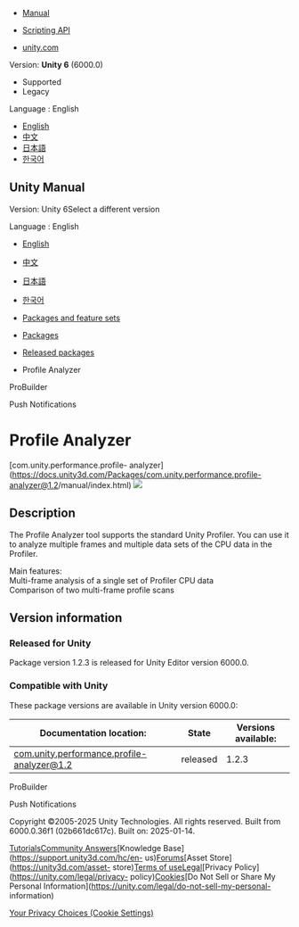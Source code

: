 [](https://docs.unity3d.com)

  * [Manual](../Manual/index.html)
  * [Scripting API](../ScriptReference/index.html)

  * [unity.com](https://unity.com/)

Version: **Unity 6** (6000.0)

  * Supported
  * Legacy

Language : English

  * [English](/Manual/com.unity.performance.profile-analyzer.html)
  * [中文](/cn/current/Manual/com.unity.performance.profile-analyzer.html)
  * [日本語](/ja/current/Manual/com.unity.performance.profile-analyzer.html)
  * [한국어](/kr/current/Manual/com.unity.performance.profile-analyzer.html)

[](https://docs.unity3d.com)

## Unity Manual

Version: Unity 6Select a different version

Language : English

  * [English](/Manual/com.unity.performance.profile-analyzer.html)
  * [中文](/cn/current/Manual/com.unity.performance.profile-analyzer.html)
  * [日本語](/ja/current/Manual/com.unity.performance.profile-analyzer.html)
  * [한국어](/kr/current/Manual/com.unity.performance.profile-analyzer.html)

  * [Packages and feature sets](PackagesList.html)
  * [Packages](Packages-all.html)
  * [Released packages](pack-safe.html)
  * Profile Analyzer 

[](com.unity.probuilder.html)

ProBuilder

[](com.unity.services.push-notifications.html)

Push Notifications

# Profile Analyzer

[com.unity.performance.profile-
analyzer](https://docs.unity3d.com/Packages/com.unity.performance.profile-
analyzer@1.2/manual/index.html) ![](../uploads/Main/iconRel.png)

## Description

The Profile Analyzer tool supports the standard Unity Profiler. You can use it
to analyze multiple frames and multiple data sets of the CPU data in the
Profiler.  
  
Main features:  
Multi-frame analysis of a single set of Profiler CPU data  
Comparison of two multi-frame profile scans  
  

## Version information

### Released for Unity

Package version 1.2.3 is released for Unity Editor version 6000.0.

### Compatible with Unity

These package versions are available in Unity version 6000.0:

**Documentation location:** | **State** | **Versions available:**  
---|---|---  
[com.unity.performance.profile-analyzer@1.2](https://docs.unity3d.com/Packages/com.unity.performance.profile-analyzer@1.2/manual/index.html) | released | 1.2.3  
  
[](com.unity.probuilder.html)

ProBuilder

[](com.unity.services.push-notifications.html)

Push Notifications

Copyright ©2005-2025 Unity Technologies. All rights reserved. Built from
6000.0.36f1 (02b661dc617c). Built on: 2025-01-14.

[Tutorials](https://learn.unity.com/)[Community
Answers](https://answers.unity3d.com)[Knowledge
Base](https://support.unity3d.com/hc/en-
us)[Forums](https://forum.unity3d.com)[Asset Store](https://unity3d.com/asset-
store)[Terms of
use](https://docs.unity3d.com/Manual/TermsOfUse.html)[Legal](https://unity.com/legal)[Privacy
Policy](https://unity.com/legal/privacy-
policy)[Cookies](https://unity.com/legal/cookie-policy)[Do Not Sell or Share
My Personal Information](https://unity.com/legal/do-not-sell-my-personal-
information)

[Your Privacy Choices (Cookie Settings)](javascript:void\(0\);)

